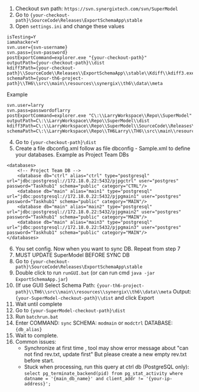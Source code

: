 1. Checkout svn path: `https://svn.synergixtech.com/svn/SuperModel`
2. Go to `{your-checkout-path}\SourceCode\Releases\ExportSchemaApp\stable`
3. Open `settings.ini` and change these values
```
isTesting=Y
iamahacker=Y
svn.user={svn-username}
svn.pass={svn-password}
postExportCommand=explorer.exe "{your-checkout-path}"
outputPath={your-checkout-path}\\dist
kdiff3Path={your-checkout-path}\\SourceCode\\Releases\\ExportSchemaApp\\stable\\Kdiff\\kdiff3.exe
schemaPath={your-th6-project-path}\\TH6\\src\\main\\resources\\synergix\\th6\\data\\meta
```
Example
```
svn.user=larry
svn.pass=passwordoflarry
postExportCommand=explorer.exe "C\:\\LarryWorkspace\\Repo\\SuperModel"
outputPath=C\:\\LarryWorkspace\\Repo\\SuperModel\\dist
kdiff3Path=C\:\\LarryWorkspace\\Repo\\SuperModel\\SourceCode\\Releases\\ExportSchemaApp\\stable\\Kdiff\\kdiff3.exe
schemaPath=C\:\\LarryWorkspace\\Repo\\TH6Larry\\TH6\\src\\main\\resources\\synergix\\th6\\data\\meta
```
4. Go to `{your-checkout-path}\dist`
5. Create a file dbconfig.xml follow as file dbconfig - Sample.xml to define your databases.
Example as Project Team DBs
```
<databases>
	<!-- Project Team DB -->
	<database db="ctrl" alias="ctrl" type="postgresql" url="jdbc:postgresql://172.18.0.22:5432/pjpgctrl" user="postgres" password="Taskhub1" schema="public" category="CTRL"/>
	<database db="main" alias="main1" type="postgresql" url="jdbc:postgresql://172.18.0.22:5432/pjpgmain1" user="postgres" password="Taskhub1" schema="public" category="MAIN"/>
	<database db="main" alias="main2" type="postgresql" url="jdbc:postgresql://172.18.0.22:5432/pjpgmain2" user="postgres" password="Taskhub1" schema="public" category="MAIN"/>
	<database db="main" alias="main3" type="postgresql" url="jdbc:postgresql://172.18.0.22:5432/pjpgmain3" user="postgres" password="Taskhub1" schema="public" category="MAIN"/>
</databases>
```
6. You set config. Now when you want to sync DB. Repeat from step 7
7. MUST UPDATE SuperModel BEFORE SYNC DB
7. Go to `{your-checkout-path}\SourceCode\Releases\ExportSchemaApp\stable`
8. Double click to run `runGUI.bat` (or can run cmd `java -jar ExportSchemaApp.jar`)
9. (If use GUI) Select 	Schema Path: `{your-th6-project-path}\\TH6\\src\\main\\resources\\synergix\\th6\\data\\meta`
			Output: `{your-SuperModel-checkout-path}\\dist` and click Export
10. Wait until complete
11. Go to `{your-SuperModel-checkout-path}\dist`
12. Run `batchrun.bat`
13. Enter
	COMMAND: `sync`
	SCHEMA: `modmain` or `modctrl`
	DATABASE: `{db_alias}`
14. Wait to complete.
15. Common issues:
	- Synchronize at first time , tool may show error message about "can not find rev.txt, update first"
		But please create a new empty rev.txt before start.
	- Stuck when processing, run this query at ctrl db (PostgreSQL only):
	`select pg_terminate_backend(pid) from pg_stat_activity where datname = '{main_db_name}' and client_addr != '{your-ip-address}';`
	
